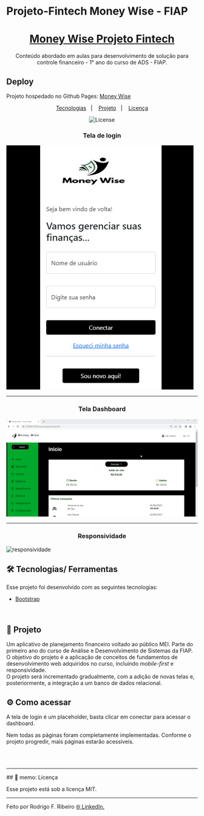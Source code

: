 # Projeto-Fintech Money Wise - FIAP

<h1 align="center"><a href="#">Money Wise Projeto Fintech</a></h1>

<p align="center">
Conteúdo abordado em aulas para desenvolvimento de solução para controle financeiro - 1° ano do curso de ADS - FIAP.
</p>


## Deploy
Projeto hospedado no Github Pages:
[Money Wise](https://github.com/DigouO/Projeto-Fintech-FIAP/)



<p align="center">
  <a href="#-tecnologias">Tecnologias</a>&nbsp;&nbsp;&nbsp;|&nbsp;&nbsp;&nbsp;
  <a href="#-projeto">Projeto</a>&nbsp;&nbsp;&nbsp;|&nbsp;&nbsp;&nbsp;
  <a href="#memo-licença">Licença</a>
</p>
	


<p align="center">
  <img alt="License" src="https://img.shields.io/static/v1?label=license&message=MIT&color=49AA26&labelColor=000000">
</p>


<h3 align="center">
  Tela de login
</h3>

![login](assets/images/Demonstração/Login-Money-Wise.gif)

---

<h3 align="center">
  Tela Dashboard
</h3>

![dashboard](assets/images/Demonstração/Desktop-Money-Wise.gif)

---

<h3 align="center">
  Responsividade
</h3>

![responsividade](../assets/images/Demonstração/Responsividade-Money-Wise.gif)




## 🛠️ Tecnologias/ Ferramentas

Esse projeto foi desenvolvido com as seguintes tecnologias:

- [Bootstrap](https://getbootstrap.com/)

<br>

## 📃 Projeto

Um aplicativo de planejamento financeiro voltado ao público MEI. Parte do primeiro ano do curso de Análise e Desenvolvimento de Sistemas da FIAP. 
<br>
O objetivo do projeto é a aplicação de conceitos de fundamentos de desenvolvimento web adquiridos no curso, incluindo <em>mobile-first</em> e responsividade.
<br>
O projeto será incrementado gradualmente, com a adição de novas telas e, posteriormente, a integração a um banco de dados relacional. 
<br>

## ⚙️ Como acessar

A tela de login é um placeholder, basta clicar em conectar para acessar o dashboard.

Nem todas as páginas foram completamente implementadas. Conforme o projeto progredir, mais páginas estarão acessíveis. 

<br>
<br>
<hr>
## 🚀 memo: Licença

Esse projeto está sob a licença MIT.

---

Feito por Rodrigo F. Ribeiro   [ 🌐 LinkedIn.](www.linkedin.com/in/rodrigo-ribeiro-656882249)
